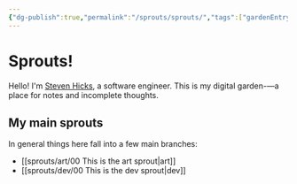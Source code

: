 ```yaml
---
{"dg-publish":true,"permalink":"/sprouts/sprouts/","tags":["gardenEntry"],"created":"2025-01-06T09:36:31.694-06:00","updated":"2025-01-06T09:36:31.694-06:00"}
---
```


# Sprouts!

Hello! I'm [Steven Hicks](https://stevenhicks.me/about), a software engineer. This is my digital garden-—a place for notes and incomplete thoughts.

## My main sprouts
In general things here fall into a few main branches:
- [[sprouts/art/00 This is the art sprout\|art]]
- [[sprouts/dev/00 This is the dev sprout\|dev]]
